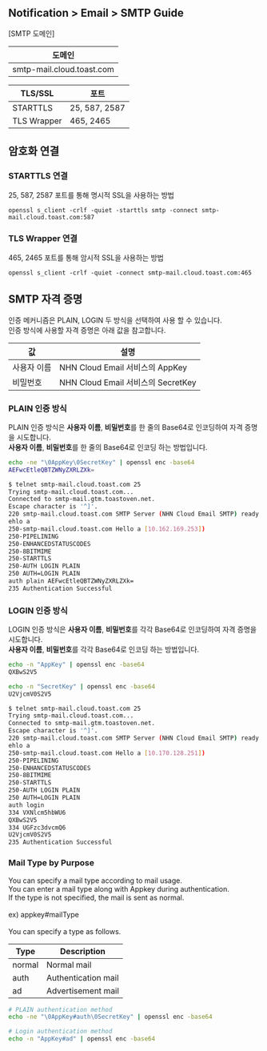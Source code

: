 ## Notification > Email > SMTP Guide

[SMTP 도메인]

|도메인 |
|---|
|smtp-mail.cloud.toast.com |

| TLS/SSL | 포트 |
|---|---|
| STARTTLS | 25, 587, 2587 | 
| TLS Wrapper | 465, 2465 | 

## 암호화 연결
### STARTTLS 연결
25, 587, 2587 포트를 통해 명시적 SSL을 사용하는 방법
```
openssl s_client -crlf -quiet -starttls smtp -connect smtp-mail.cloud.toast.com:587
```

### TLS Wrapper 연결
465, 2465 포트를 통해 암시적 SSL을 사용하는 방법
```
openssl s_client -crlf -quiet -connect smtp-mail.cloud.toast.com:465
```

## SMTP 자격 증명
인증 메커니즘은 PLAIN, LOGIN 두 방식을 선택하여 사용 할 수 있습니다.</br>
인증 방식에 사용할 자격 증명은 아래 값을 참고합니다.

| 값 | 설명 |
|---|---|
| 사용자 이름 | NHN Cloud Email 서비스의 AppKey | 
| 비밀번호 | NHN Cloud Email 서비스의 SecretKey | 

### PLAIN 인증 방식
PLAIN 인증 방식은 **사용자 이름**, **비밀번호**를 한 줄의 Base64로 인코딩하여 자격 증명을 시도합니다.</br>
**사용자 이름**, **비밀번호**를 한 줄의 Base64로 인코딩 하는 방법입니다.
```bash
echo -ne "\0AppKey\0SecretKey" | openssl enc -base64
AEFwcEtleQBTZWNyZXRLZXk=
```

```bash
$ telnet smtp-mail.cloud.toast.com 25
Trying smtp-mail.cloud.toast.com...
Connected to smtp-mail.gtm.toastoven.net.
Escape character is '^]'.
220 smtp-mail.cloud.toast.com SMTP Server (NHN Cloud Email SMTP) ready
ehlo a
250-smtp-mail.cloud.toast.com Hello a [10.162.169.253])
250-PIPELINING
250-ENHANCEDSTATUSCODES
250-8BITMIME
250-STARTTLS
250-AUTH LOGIN PLAIN
250 AUTH=LOGIN PLAIN
auth plain AEFwcEtleQBTZWNyZXRLZXk=
235 Authentication Successful
```

### LOGIN 인증 방식
LOGIN 인증 방식은 **사용자 이름**, **비밀번호**를 각각 Base64로 인코딩하여 자격 증명을 시도합니다.</br>
**사용자 이름**, **비밀번호**를 각각 Base64로 인코딩 하는 방법입니다.
```bash
echo -n "AppKey" | openssl enc -base64
QXBwS2V5

echo -n "SecretKey" | openssl enc -base64
U2VjcmV0S2V5
```

```bash
$ telnet smtp-mail.cloud.toast.com 25
Trying smtp-mail.cloud.toast.com...
Connected to smtp-mail.gtm.toastoven.net.
Escape character is '^]'.
220 smtp-mail.cloud.toast.com SMTP Server (NHN Cloud Email SMTP) ready
ehlo a
250-smtp-mail.cloud.toast.com Hello a [10.170.128.251])
250-PIPELINING
250-ENHANCEDSTATUSCODES
250-8BITMIME
250-STARTTLS
250-AUTH LOGIN PLAIN
250 AUTH=LOGIN PLAIN
auth login
334 VXNlcm5hbWU6
QXBwS2V5
334 UGFzc3dvcmQ6
U2VjcmV0S2V5
235 Authentication Successful
```

### Mail Type by Purpose
You can specify a mail type according to mail usage.</br>
You can enter a mail type along with Appkey during authentication.</br>
If the type is not specified, the mail is sent as normal.</br>
</br>
ex) appkey#mailType</br>
</br>
You can specify a type as follows.

| Type   | Description   |
|--------|-------|
| normal | Normal mail | 
| auth   | Authentication mail |
| ad     | Advertisement mail |

```bash
# PLAIN authentication method
echo -ne "\0AppKey#auth\0SecretKey" | openssl enc -base64

# Login authentication method
echo -n "AppKey#ad" | openssl enc -base64

```
